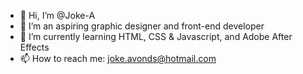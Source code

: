 - 👋 Hi, I’m @Joke-A
- 👀 I’m an aspiring graphic designer and front-end developer
- 🌱 I’m currently learning HTML, CSS & Javascript, and Adobe After Effects 
- 📫 How to reach me: joke.avonds@hotmail.com

<!---
Joke-A/Joke-A is a ✨ special ✨ repository because its `README.md` (this file) appears on your GitHub profile.
You can click the Preview link to take a look at your changes.
--->

